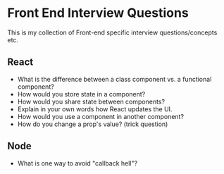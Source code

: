 # Front End Interview Questions

This is my collection of Front-end specific interview questions/concepts etc.

## React

- What is the difference between a class component vs. a functional component?
- How would you store state in a component?
- How would you share state between components?
- Explain in your own words how React updates the UI.
- How would you use a component in another component? 
- How do you change a prop's value? (trick question)

## Node

- What is one way to avoid "callback hell"?
